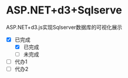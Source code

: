 # ASP.NET+d3+Sqlserve
ASP.NET+d3.js实现Sqlserver数据库的可视化展示

- [x] 已完成
    - [x] 已完成
    - [ ] 未完成
- [ ] 代办1
- [ ] 代办2
